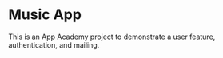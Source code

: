 # Music App

This is an App Academy project to demonstrate a user feature, authentication, and mailing.
